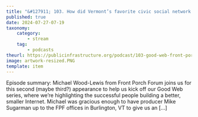 ```yaml
---
title: "&#127911; 103. How did Vermont’s favorite civic social network turn into a climate disaster response network overnight? Michael Wood-Lewis Tells Us About His Local Good Web"
published: true
date: 2024-07-27-07-19
taxonomy:
    category:
        - stream
    tag:
        - podcasts
theurl: https://publicinfrastructure.org/podcast/103-good-web-front-porch-forum/
image: artwork-resized.PNG
template: item
---
```


Episode summary: Michael Wood-Lewis from Front Porch Forum joins us for this second (maybe third?) appearance to help us kick off our Good Web series, where we&rsquo;re highlighting the successful people building a better, smaller Internet. Michael was gracious enough to have producer Mike Sugarman up to the FPF offices in Burlington, VT to give us an [&hellip;]
